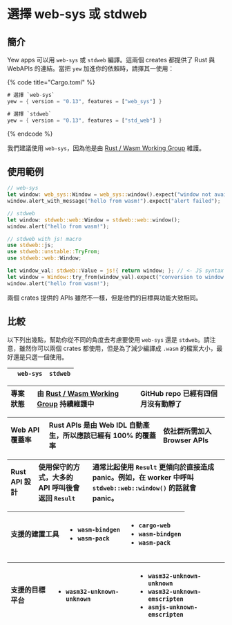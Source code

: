 # 選擇 web-sys 或 stdweb

## 簡介

Yew apps 可以用 `web-sys` 或 `stdweb` 編譯。這兩個 creates 都提供了 Rust 與 WebAPIs 的連結。當把 `yew` 加進你的依賴時，請擇其一使用：

{% code title="Cargo.toml" %}
```rust
# 選擇 `web-sys`
yew = { version = "0.13", features = ["web_sys"] }

# 選擇 `stdweb`
yew = { version = "0.13", features = ["std_web"] }
```
{% endcode %}

我們建議使用 `web-sys`，因為他是由 [Rust / Wasm Working Group](https://rustwasm.github.io/) 維護。

## 使用範例

```rust
// web-sys
let window: web_sys::Window = web_sys::window().expect("window not available");
window.alert_with_message("hello from wasm!").expect("alert failed");

// stdweb
let window: stdweb::web::Window = stdweb::web::window();
window.alert("hello from wasm!");

// stdweb with js! macro
use stdweb::js;
use stdweb::unstable::TryFrom;
use stdweb::web::Window;

let window_val: stdweb::Value = js!{ return window; }; // <- JS syntax inside!
let window = Window::try_from(window_val).expect("conversion to window failed");
window.alert("hello from wasm!");
```

兩個 crates 提供的 APIs 雖然不一樣，但是他們的目標與功能大致相同。

## 比較

以下列出幾點，幫助你從不同的角度去考慮要使用 `web-sys` 還是 `stdweb`。請注意，雖然你可以兩個 crates 都使用，但是為了減少編譯成 `.wasm` 的檔案大小，最好還是只選一個使用。

|  | `web-sys` | `stdweb` |
| :--- | :--- | :--- |


| 專案狀態 | 由 [Rust / Wasm Working Group](https://rustwasm.github.io/) 持續維護中 | GitHub repo 已經有四個月沒有動靜了 |
| :--- | :--- | :--- |


| Web API 覆蓋率 | Rust APIs 是由 Web IDL 自動產生，所以應該已經有 100% 的覆蓋率 | 依社群所需加入 Browser APIs  |
| :--- | :--- | :--- |


| Rust API 設計 | 使用保守的方式，大多的 API 呼叫後會返回 `Result` | 通常比起使用 `Result` 更傾向於直接造成 panic。例如，在 worker 中呼叫 `stdweb::web::window()` 的話就會 panic。 |
| :--- | :--- | :--- |


<table>
  <thead>
    <tr>
      <th style="text-align:left">&#x652F;&#x63F4;&#x7684;&#x5EFA;&#x7F6E;&#x5DE5;&#x5177;</th>
      <th style="text-align:left">
        <ul>
          <li><code>wasm-bindgen</code>
          </li>
          <li><code>wasm-pack</code>
          </li>
        </ul>
      </th>
      <th style="text-align:left">
        <ul>
          <li><code>cargo-web</code>
          </li>
          <li><code>wasm-bindgen</code>
          </li>
          <li><code>wasm-pack</code>
          </li>
        </ul>
      </th>
    </tr>
  </thead>
  <tbody></tbody>
</table><table>
  <thead>
    <tr>
      <th style="text-align:left">&#x652F;&#x63F4;&#x7684;&#x76EE;&#x6A19;&#x5E73;&#x53F0;</th>
      <th style="text-align:left">
        <ul>
          <li><code>wasm32-unknown-unknown</code>
          </li>
        </ul>
      </th>
      <th style="text-align:left">
        <ul>
          <li><code>wasm32-unknown-unknown</code>
          </li>
          <li><code>wasm32-unknown-emscripten</code>
          </li>
          <li><code>asmjs-unknown-emscripten</code>
          </li>
        </ul>
      </th>
    </tr>
  </thead>
  <tbody></tbody>
</table>
